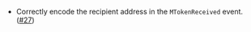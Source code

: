 - Correctly encode the recipient address in the `MTokenReceived` event. ([#27](https://github.com/noble-assets/dollar/pull/27))
